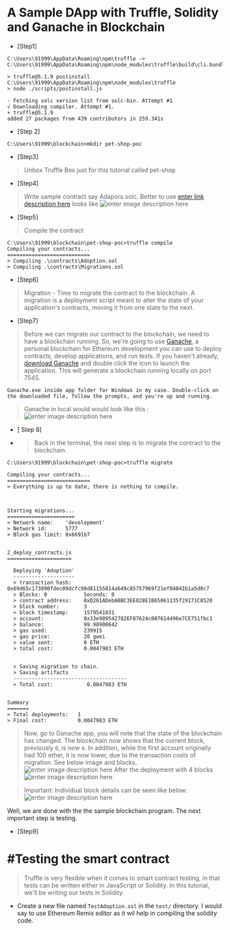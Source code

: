 # A Sample DApp with Truffle, Solidity and Ganache in Blockchain
 - [Step1]
```C:\Users\91999\blockchain>npm install -g truffle
C:\Users\91999\AppData\Roaming\npm\truffle -> C:\Users\91999\AppData\Roaming\npm\node_modules\truffle\build\cli.bundled.js

> truffle@5.1.9 postinstall C:\Users\91999\AppData\Roaming\npm\node_modules\truffle
> node ./scripts/postinstall.js

- Fetching solc version list from solc-bin. Attempt #1
√ Downloading compiler. Attempt #1.
+ truffle@5.1.9
added 27 packages from 439 contributors in 259.341s
```
 - [Step 2] 

```C:\Users\91999\blockchain>mkdir pet-shop-poc```
	

 - [Step3]
> Unbox  Truffle Box just for this tutorial called pet-shop

- [Step4]
> Write sample contract say Adapors.solc. Better to use [enter link description here](https://remix.ethereum.org/) looks like ![enter image description here](https://github.com/akhileshtripa/pet-shop-poc/blob/master/images/Remix.png)

- [Step5]
> Compile the contract
```
C:\Users\91999\blockchain\pet-shop-poc>truffle compile
Compiling your contracts...
===========================
> Compiling .\contracts\Adoption.sol
> Compiling .\contracts\Migrations.sol
```
- [Step6]
> Migration - Time to migrate the contract to the blockchain. A migration is a deployment script meant to alter the state of your application's contracts, moving it from one state to the next.
- [Step7]
> Before we can migrate our contract to the blockchain, we need to have a blockchain running. So, we're going to use [Ganache](https://www.trufflesuite.com/ganache), a personal blockchain for Ethereum development you can use to deploy contracts, develop applications, and run tests. If you haven't already, [download Ganache](https://www.trufflesuite.com/ganache) and double click the icon to launch the application. This will generate a blockchain running locally on port 7545.

`Ganache.exe inside app folder for Windows in my case. Double-click on the downloaded file, follow the prompts, and you're up and running.` 
> Ganache in local would would look like this : ![enter image description here](https://github.com/akhileshtripa/pet-shop-poc/blob/master/images/Ganache-default.png)
>

 - [ Step 8]
 - > Back in the terminal, the next step is to migrate the contract to the blockchain.
 ```
 C:\Users\91999\blockchain\pet-shop-poc>truffle migrate

Compiling your contracts...
===========================
> Everything is up to date, there is nothing to compile.



Starting migrations...
======================
> Network name:    'development'
> Network id:      5777
> Block gas limit: 0x6691b7


2_deploy_contracts.js
=====================

   Deploying 'Adoption'
   --------------------
   > transaction hash:    0x69d65c173090fdec09dcfc98d81155814a649c85757969f21ef04841b1a5d0c7
   > Blocks: 0            Seconds: 0
   > contract address:    0xD261ADebABBC3EE828E1B65061135f29171C8520
   > block number:        3
   > block timestamp:     1579541831
   > account:             0x33e989542782EF87624c007614496e7CE751fbc1
   > balance:             99.98908642
   > gas used:            239915
   > gas price:           20 gwei
   > value sent:          0 ETH
   > total cost:          0.0047983 ETH


   > Saving migration to chain.
   > Saving artifacts
   -------------------------------------
   > Total cost:           0.0047983 ETH


Summary
=======
> Total deployments:   1
> Final cost:          0.0047983 ETH

 ```
> Now, go to Ganache app, you will note that the state of the blockchain has changed. The blockchain now shows that the current block, previously `0`, is now `4`. In addition, while the first account originally had 100 ether, it is now lower, due to the transaction costs of migration. See below image and blocks.
 ![enter image description here](https://github.com/akhileshtripa/pet-shop-poc/blob/master/images/Ganache-Migration.png)
> After the deployment with 4 blocks
![enter image description here](https://github.com/akhileshtripa/pet-shop-poc/blob/master/images/Ganache-Migration-blocks.png)

> Important: Individual block details can be seen like below:
![enter image description here](https://github.com/akhileshtripa/pet-shop-poc/blob/master/images/Ganache-block4.png)

Well, we are done with the the sample blockchain program. The next important step is testing.

 - [Step9] 
# #Testing the smart contract
 > Truffle is very flexible when it comes to smart contract testing, in that tests can be written either in JavaScript or Solidity. In this tutorial, we'll be writing our tests in Solidity. 
- Create a new file named `TestAdoption.sol` in the `test/` directory. I would say to use Ethereum Remix editor as it wil help in compiling the solidity code.
